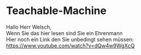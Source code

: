 # Teachable-Machine
Hallo Herr Welsch, <br>
Wenn Sie das hier lesen sind Sie ein Ehrenmann<br>
Hier noch ein Link den Sie unbedingt sehen müssen:
https://www.youtube.com/watch?v=dQw4w9WgXcQ
